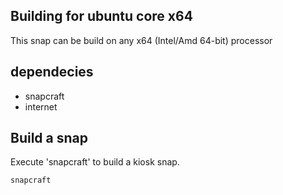 ## Building for ubuntu core x64

This snap can be build on any x64 (Intel/Amd 64-bit) processor

## dependecies
- snapcraft
- internet

## Build a snap
Execute 'snapcraft' to build a kiosk snap.

``` bash
snapcraft
```
